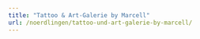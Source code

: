 ```yaml
---
title: "Tattoo & Art-Galerie by Marcell"
url: /noerdlingen/tattoo-und-art-galerie-by-marcell/
---
```

